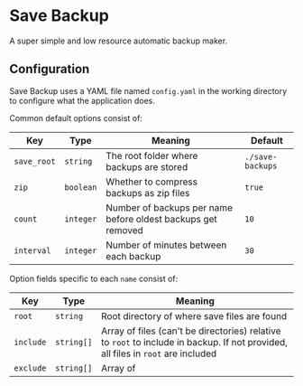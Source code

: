 # Save Backup

A super simple and low resource automatic backup maker.

## Configuration

Save Backup uses a YAML file named `config.yaml` in the working directory to configure what the application does.

Common default options consist of:

| Key         | Type      | Meaning                                                      | Default          |
| ----------- | --------- | ------------------------------------------------------------ | ---------------- |
| `save_root` | `string`  | The root folder where backups are stored                     | `./save-backups` |
| `zip`       | `boolean` | Whether to compress backups as zip files                     | `true`           |
| `count`     | `integer` | Number of backups per name before oldest backups get removed | `10`             |
| `interval`  | `integer` | Number of minutes between each backup                        | `30`             |

Option fields specific to each `name` consist of:

| Key       | Type       | Meaning                                                                                                                          |
| --------- | ---------- | -------------------------------------------------------------------------------------------------------------------------------- |
| `root`    | `string`   | Root directory of where save files are found                                                                                     |
| `include` | `string[]` | Array of files (can't be directories) relative to `root` to include in backup. If not provided, all files in `root` are included |
| `exclude` | `string[]` | Array of 
